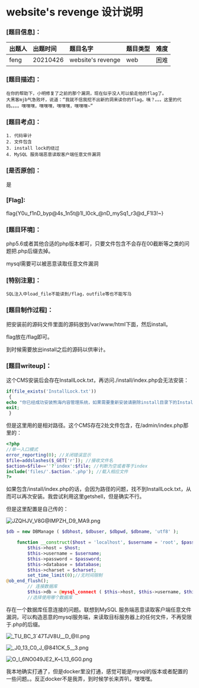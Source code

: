 # website's revenge 设计说明

### [题目信息]：

| 出题人 | 出题时间 | 题目名字          | 题目类型 | 难度 |
| :----- | :------- | :---------------- | :------- | :--- |
| feng   | 20210426 | website's revenge | web      | 困难 |

### [题目描述]：

```
在你的帮助下，小明修复了之前的那个漏洞，现在似乎没人可以偷走他的flag了。
大黑客mjb气急败坏，说道：“我就不信我挖不出新的洞来读你的flag。咦？。。。这里的代码。。。。嘿嘿嘿，嘿嘿嘿，嘿嘿嘿，嘿嘿嘿~”
```

### [题目考点]：

```
1. 代码审计
2. 文件包含
3. install lock的绕过
4. MySQL 服务端恶意读取客户端任意文件漏洞
```

### [是否原创]：

是

### [Flag]:

flag{Y0u_f1nD_byp@4s_1n5t@1l_l0ck_@nD_mySq1_r3@d_F1l3!~}

### [题目环境]：

php5.6或者其他合适的php版本都可，只要文件包含不会存在00截断等之类的问题把.php后缀去掉。

mysql需要可以被恶意读取任意文件漏洞

### [特别注意]：

```
SQL注入中load_file不能读到/flag，outfile等也不能写马
```

### [题目制作过程]：

把安装前的源码文件里面的源码放到/var/www/html下面，然后install。

flag放在/flag即可。

到时候需要放出install之后的源码以供审计。

### [题目writeup]：

这个CMS安装后会存在InstallLock.txt，再访问./install/index.php会无法安装：

```php
if(file_exists('InstallLock.txt'))
 {
echo "你已经成功安装熊海内容管理系统，如果需要重新安装请删除install目录下的InstallLock.txt";
exit;
 }
```

但是这里用的是相对路径。这个CMS存在2处文件包含，在/admin/index.php那里的：

```php
<?php
//单一入口模式
error_reporting(0); //关闭错误显示
$file=addslashes($_GET['r']); //接收文件名
$action=$file==''?'index':$file; //判断为空或者等于index
include('files/'.$action.'.php'); //载入相应文件
?>
```

如果包含/install/index.php的话，会因为路径的问题，找不到InstallLock.txt，从而可以再次安装。我尝试利用这里getshell，但是确实不行。

但是这里配置是自己传的：

![JZQHJV_V8G@IMPZH_D9_MA9.png](https://i.loli.net/2021/05/06/mPwdh1kfqSDRgLl.png)



```php
$db = new DBManage ( $dbhost, $dbuser, $dbpwd, $dbname, 'utf8' );
```

```php
    function __construct($host = 'localhost', $username = 'root', $password = '', $database = 'test', $charset = 'utf8') {
        $this->host = $host;
        $this->username = $username;
        $this->password = $password;
        $this->database = $database;
        $this->charset = $charset;
        set_time_limit(0);//无时间限制
@ob_end_flush();
        // 连接数据库
        $this->db = @mysql_connect ( $this->host, $this->username, $this->password ) or die( '<p class="dbDebug"><span class="err">Mysql Connect Error : </span>'.mysql_error().'</p>');
        //选择使用哪个数据库
```

存在一个数据库任意连接的问题。联想到MySQL 服务端恶意读取客户端任意文件漏洞，可以构造恶意的mysql服务端，来读取目标服务器上的任何文件，不再受限于.php的后缀。

![_TU_BC_3`47TJV8U__D_@II.png](https://i.loli.net/2021/05/06/yRblCAUsx1TBVOf.png)

![_J0_13_C0_J_@841CK_5__3.png](https://i.loli.net/2021/05/06/Ol5mRyLesMN4fUY.png)



![O_I_6NO049JE2_K~L13_6G0.png](https://i.loli.net/2021/05/06/xqu6XZiWIhHyCNk.png)



我本地确实打通了，但是docker里没打通，感觉可能是mysql的版本或者配置的一些问题。。反正docker不是我弄，到时候学长来弄叭，嘿嘿嘿。